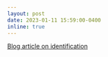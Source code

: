 ```yaml
---
layout: post
date: 2023-01-11 15:59:00-0400
inline: true
---
```


[Blog article on identification](https://econdojo.github.io/blog/2023/identification/)
